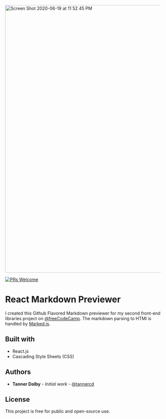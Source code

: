 <img width="865" alt="Screen Shot 2020-06-19 at 11 52 45 PM" src="https://user-images.githubusercontent.com/48612525/85195519-1cff2100-b288-11ea-811d-e090101d37bd.png">

[![PRs Welcome](https://img.shields.io/badge/PRs-welcome-brightgreen.svg?style=flat-square)](http://makeapullrequest.com)

# React Markdown Previewer
I created this Github Flavored Markdown previewer for my second front-end libraries project on [@freeCodeCamp](https://freeCodeCamp.org). The markdown parsing to HTMl is handled by [Marked.js](https://marked.js.org/#/README.md#README.md).

## Built with
* React.js
* Cascading Style Sheets (CSS)

## Authors

* **Tanner Dolby** - *Initial work* - [@tannercd](https://github.com/tannercd)

## License

This project is free for public and open-source use.